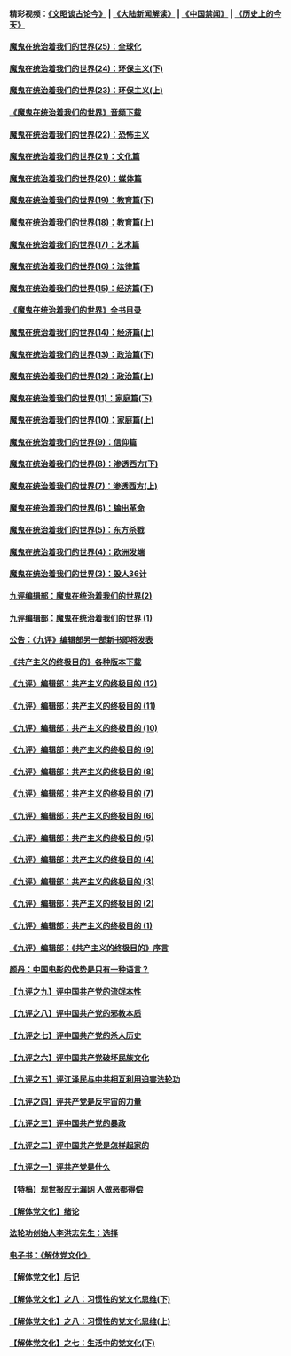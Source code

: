 #### 精彩视频：[《文昭谈古论今》](https://github.com/gfw-breaker/wenzhao/blob/master/README.md?t=12050331) | [《大陆新闻解读》](https://github.com/gfw-breaker/ntdtv-comedy/blob/master/README.md?t=12050331) | [《中国禁闻》](https://github.com/gfw-breaker/ntdtv-news/blob/master/README.md?t=12050331) | [《历史上的今天》](https://github.com/gfw-breaker/today-in-history/blob/master/README.md?t=12050331) 

#### [魔鬼在统治着我们的世界(25)：全球化](../pages/nsc422/n10788205.md?t=12050331) 

#### [魔鬼在统治着我们的世界(24)：环保主义(下)](../pages/nsc422/n10695307.md?t=12050331) 

#### [魔鬼在统治着我们的世界(23)：环保主义(上)](../pages/nsc422/n10688613.md?t=12050331) 

#### [《魔鬼在统治着我们的世界》音频下载](../pages/nsc422/n10635553.md?t=12050331) 

#### [魔鬼在统治着我们的世界(22)：恐怖主义](../pages/nsc422/n10614727.md?t=12050331) 

#### [魔鬼在统治着我们的世界(21)：文化篇](../pages/nsc422/n10597706.md?t=12050331) 

#### [魔鬼在统治着我们的世界(20)：媒体篇](../pages/nsc422/n10586579.md?t=12050331) 

#### [魔鬼在统治着我们的世界(19)：教育篇(下)](../pages/nsc422/n10564808.md?t=12050331) 

#### [魔鬼在统治着我们的世界(18)：教育篇(上)](../pages/nsc422/n10526970.md?t=12050331) 

#### [魔鬼在统治着我们的世界(17)：艺术篇](../pages/nsc422/n10499093.md?t=12050331) 

#### [魔鬼在统治着我们的世界(16)：法律篇](../pages/nsc422/n10485969.md?t=12050331) 

#### [魔鬼在统治着我们的世界(15)：经济篇(下)](../pages/nsc422/n10469975.md?t=12050331) 

#### [《魔鬼在统治着我们的世界》全书目录](../pages/nsc422/n10464261.md?t=12050331) 

#### [魔鬼在统治着我们的世界(14)：经济篇(上)](../pages/nsc422/n10457370.md?t=12050331) 

#### [魔鬼在统治着我们的世界(13)：政治篇(下)](../pages/nsc422/n10448270.md?t=12050331) 

#### [魔鬼在统治着我们的世界(12)：政治篇(上)](../pages/nsc422/n10444576.md?t=12050331) 

#### [魔鬼在统治着我们的世界(11)：家庭篇(下)](../pages/nsc422/n10440961.md?t=12050331) 

#### [魔鬼在统治着我们的世界(10)：家庭篇(上)](../pages/nsc422/n10435448.md?t=12050331) 

#### [魔鬼在统治着我们的世界(9)：信仰篇](../pages/nsc422/n10432159.md?t=12050331) 

#### [魔鬼在统治着我们的世界(8)：渗透西方(下)](../pages/nsc422/n10429603.md?t=12050331) 

#### [魔鬼在统治着我们的世界(7)：渗透西方(上)](../pages/nsc422/n10426013.md?t=12050331) 

#### [魔鬼在统治着我们的世界(6)：输出革命](../pages/nsc422/n10421536.md?t=12050331) 

#### [魔鬼在统治着我们的世界(5)：东方杀戮](../pages/nsc422/n10417707.md?t=12050331) 

#### [魔鬼在统治着我们的世界(4)：欧洲发端](../pages/nsc422/n10414890.md?t=12050331) 

#### [魔鬼在统治着我们的世界(3)：毁人36计](../pages/nsc422/n10411583.md?t=12050331) 

#### [九评编辑部：魔鬼在统治着我们的世界(2)](../pages/nsc422/n10410036.md?t=12050331) 

#### [九评编辑部：魔鬼在统治着我们的世界 (1)](../pages/nsc422/n10406825.md?t=12050331) 

#### [公告：《九评》编辑部另一部新书即将发表](../pages/nsc422/n10405104.md?t=12050331) 

#### [《共产主义的终极目的》各种版本下载](../pages/nsc422/n10022138.md?t=12050331) 

#### [《九评》编辑部：共产主义的终极目的 (12)](../pages/nsc422/n9933272.md?t=12050331) 

#### [《九评》编辑部：共产主义的终极目的 (11)](../pages/nsc422/n9924973.md?t=12050331) 

#### [《九评》编辑部：共产主义的终极目的 (10)](../pages/nsc422/n9920883.md?t=12050331) 

#### [《九评》编辑部：共产主义的终极目的 (9)](../pages/nsc422/n9916363.md?t=12050331) 

#### [《九评》编辑部：共产主义的终极目的 (8)](../pages/nsc422/n9912488.md?t=12050331) 

#### [《九评》编辑部：共产主义的终极目的 (7)](../pages/nsc422/n9901176.md?t=12050331) 

#### [《九评》编辑部：共产主义的终极目的 (6)](../pages/nsc422/n9899359.md?t=12050331) 

#### [《九评》编辑部：共产主义的终极目的 (5)](../pages/nsc422/n9893174.md?t=12050331) 

#### [《九评》编辑部：共产主义的终极目的 (4)](../pages/nsc422/n9891246.md?t=12050331) 

#### [《九评》编辑部：共产主义的终极目的 (3)](../pages/nsc422/n9879879.md?t=12050331) 

#### [《九评》编辑部：共产主义的终极目的 (2)](../pages/nsc422/n9876205.md?t=12050331) 

#### [《九评》编辑部：共产主义的终极目的 (1)](../pages/nsc422/n9865857.md?t=12050331) 

#### [《九评》编辑部：《共产主义的终极目的》序言](../pages/nsc422/n9862666.md?t=12050331) 

#### [颜丹：中国电影的优势是只有一种语言？](../pages/nsc422/n9583062.md?t=12050331) 

#### [【九评之九】评中国共产党的流氓本性](../pages/nsc422/n737542.md?t=12050331) 

#### [【九评之八】评中国共产党的邪教本质](../pages/nsc422/n735942.md?t=12050331) 

#### [【九评之七】评中国共产党的杀人历史](../pages/nsc422/n733806.md?t=12050331) 

#### [【九评之六】评中国共产党破坏民族文化](../pages/nsc422/n731667.md?t=12050331) 

#### [【九评之五】评江泽民与中共相互利用迫害法轮功](../pages/nsc422/n730058.md?t=12050331) 

#### [【九评之四】评共产党是反宇宙的力量](../pages/nsc422/n727814.md?t=12050331) 

#### [【九评之三】评中国共产党的暴政](../pages/nsc422/n725597.md?t=12050331) 

#### [【九评之二】评中国共产党是怎样起家的](../pages/nsc422/n723946.md?t=12050331) 

#### [【九评之一】评共产党是什么](../pages/nsc422/n722529.md?t=12050331) 

#### [【特稿】现世报应无漏网 人做恶都得偿](../pages/nsc422/n4215167.md?t=12050331) 

#### [【解体党文化】绪论](../pages/nsc422/n1449356.md?t=12050331) 

#### [法轮功创始人李洪志先生：选择](../pages/nsc422/n3580738.md?t=12050331) 

#### [电子书：《解体党文化》](../pages/nsc422/n1573484.md?t=12050331) 

#### [【解体党文化】后记](../pages/nsc422/n1531999.md?t=12050331) 

#### [【解体党文化】之八：习惯性的党文化思维(下)](../pages/nsc422/n1526477.md?t=12050331) 

#### [【解体党文化】之八：习惯性的党文化思维(上)](../pages/nsc422/n1520631.md?t=12050331) 

#### [【解体党文化】之七：生活中的党文化(下)](../pages/nsc422/n1513446.md?t=12050331) 

